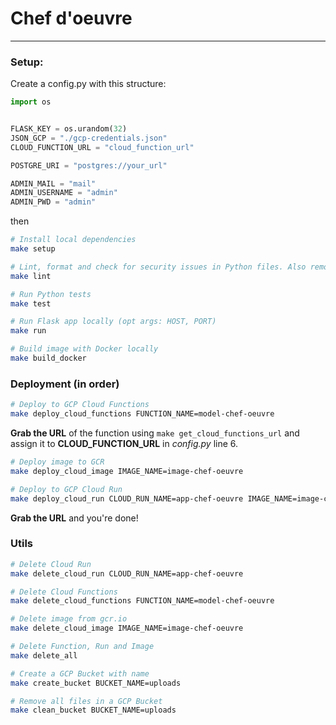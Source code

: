 # Chef d'oeuvre

---

### Setup:

Create a config.py with this structure:

```python
import os


FLASK_KEY = os.urandom(32)
JSON_GCP = "./gcp-credentials.json"
CLOUD_FUNCTION_URL = "cloud_function_url"

POSTGRE_URI = "postgres://your_url"

ADMIN_MAIL = "mail"
ADMIN_USERNAME = "admin"
ADMIN_PWD = "admin"
```

then

```bash
# Install local dependencies
make setup

# Lint, format and check for security issues in Python files. Also remove cache folders
make lint

# Run Python tests
make test

# Run Flask app locally (opt args: HOST, PORT)
make run

# Build image with Docker locally
make build_docker
```

### Deployment (in order)

```bash
# Deploy to GCP Cloud Functions
make deploy_cloud_functions FUNCTION_NAME=model-chef-oeuvre
```

**Grab the URL** of the function using `make get_cloud_functions_url` and assign it to **CLOUD_FUNCTION_URL** in *config.py* line 6.

```bash
# Deploy image to GCR
make deploy_cloud_image IMAGE_NAME=image-chef-oeuvre

# Deploy to GCP Cloud Run
make deploy_cloud_run CLOUD_RUN_NAME=app-chef-oeuvre IMAGE_NAME=image-chef-oeuvre

```

**Grab the URL** and you're done!


### Utils

```bash
# Delete Cloud Run
make delete_cloud_run CLOUD_RUN_NAME=app-chef-oeuvre

# Delete Cloud Functions
make delete_cloud_functions FUNCTION_NAME=model-chef-oeuvre

# Delete image from gcr.io
make delete_cloud_image IMAGE_NAME=image-chef-oeuvre

# Delete Function, Run and Image
make delete_all

# Create a GCP Bucket with name
make create_bucket BUCKET_NAME=uploads

# Remove all files in a GCP Bucket
make clean_bucket BUCKET_NAME=uploads
```